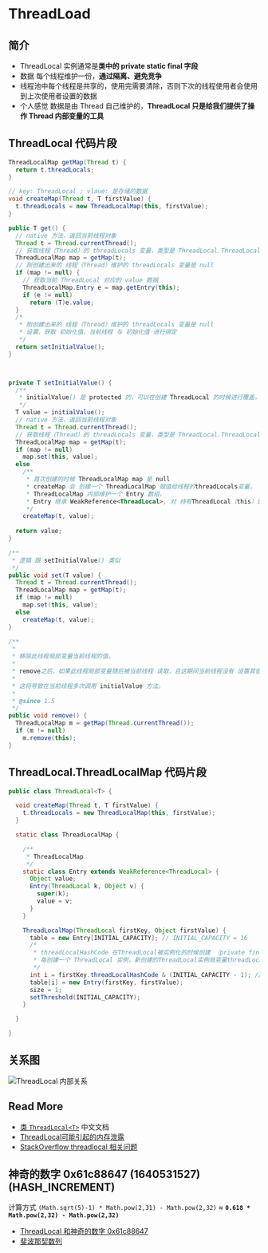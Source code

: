 
# ThreadLoad

## 简介
- ThreadLocal 实例通常是**类中的 private static final 字段**
- 数据 每个线程维护一份，**通过隔离、避免竞争**
- 线程池中每个线程是共享的，使用完需要清除，否则下次的线程使用者会使用到上次使用者设置的数据
- 个人感觉 数据是由 Thread 自己维护的，**ThreadLocal 只是给我们提供了操作 Thread 内部变量的工具**

## ThreadLocal 代码片段

```  java
ThreadLocalMap getMap(Thread t) {
  return t.threadLocals;
}

// key: ThreadLocal ; vlaue: 是存储的数据
void createMap(Thread t, T firstValue) {
  t.threadLocals = new ThreadLocalMap(this, firstValue);
}

public T get() {
  // native 方法，返回当前线程对象
  Thread t = Thread.currentThread(); 
  // 获取线程（Thread）的 threadLocals 变量，类型是 ThreadLocal.ThreadLocalMap 
  ThreadLocalMap map = getMap(t); 
  // 刚创建出来的 线程（Thread）维护的 threadLocals 变量是 null
  if (map != null) { 
    // 获取当前 ThreadLocal 对应的 value 数据
    ThreadLocalMap.Entry e = map.getEntry(this);
    if (e != null)
      return (T)e.value;
  }
  /*
   * 刚创建出来的 线程（Thread）维护的 threadLocals 变量是 null
   * 设置、获取 初始化值，当前线程 与 初始化值 进行绑定
   */
  return setInitialValue();
}



private T setInitialValue() {
  /**
   * initialValue() 是 protected 的，可以在创建 ThreadLocal 的时候进行覆盖，默认返回 null
   */
  T value = initialValue();
  // native 方法，返回当前线程对象
  Thread t = Thread.currentThread(); 
  // 获取线程（Thread）的 threadLocals 变量，类型是 ThreadLocal.ThreadLocalMap 
  ThreadLocalMap map = getMap(t); 
  if (map != null)
    map.set(this, value);
  else
    /**
     * 首次创建的时候 ThreadLocalMap map 是 null
     * createMap 会 创建一个 ThreadLocalMap 赋值给线程的threadLocals变量， 
     * ThreadLocalMap 内部维护一个 Entry 数组， 
     * Entry 继承 WeakReference<ThreadLocal>, 对 持有ThreadLocal（this）弱引用
     */
    createMap(t, value); 
  
  return value;
}

/**
 * 逻辑 跟 setInitialValue() 类似
 */
public void set(T value) {
  Thread t = Thread.currentThread();
  ThreadLocalMap map = getMap(t);
  if (map != null)
    map.set(this, value);
  else
    createMap(t, value);
}

/**
 * 
 * 移除此线程局部变量当前线程的值。
 * 
 * remove之后，如果此线程局部变量随后被当前线程 读取，且这期间当前线程没有 设置其值，则将调用其 initialValue() 方法重新初始化其值。
 * 
 * 这将导致在当前线程多次调用 initialValue 方法。
 *
 * @since 1.5
 */
public void remove() {
  ThreadLocalMap m = getMap(Thread.currentThread());
  if (m != null)
    m.remove(this);
}
```

## ThreadLocal.ThreadLocalMap 代码片段

``` java
public class ThreadLocal<T> {

  void createMap(Thread t, T firstValue) {
    t.threadLocals = new ThreadLocalMap(this, firstValue);
  }

  static class ThreadLocalMap {

    /**
     * ThreadLocalMap 
     */
    static class Entry extends WeakReference<ThreadLocal> {
      Object value;
      Entry(ThreadLocal k, Object v) {
        super(k);
        value = v;
      }
    }

    ThreadLocalMap(ThreadLocal firstKey, Object firstValue) {
      table = new Entry[INITIAL_CAPACITY]; // INITIAL_CAPACITY = 16 
      /*
       * threadLocalHashCode 在ThreadLocal被实例化的时候创建 （private final int threadLocalHashCode = nextHashCode();） 
       * 每创建一个 ThreadLocal 实例，新创建的ThreadLocal实例局变量threadLocalHashCode值 都在上次创建的基础上 加 HASH_INCREMENT(1640531527)(16进制 0x61c88647)
       */
      int i = firstKey.threadLocalHashCode & (INITIAL_CAPACITY - 1); // 类似于  101010011101100 & 1111 = 1100
      table[i] = new Entry(firstKey, firstValue);
      size = 1;
      setThreshold(INITIAL_CAPACITY);
    }

  }

}
```

## 关系图

![ThreadLocal 内部关系](../images/ThreadLocal.jpg)


## Read More

- [类 `ThreadLocal<T>`](http://tool.oschina.net/uploads/apidocs/jdk-zh/java/lang/ThreadLocal.html) 中文文档
- [ThreadLocal可能引起的内存泄露](http://www.cnblogs.com/onlywujun/p/3524675.html)
- [StackOverflow threadlocal 相关问题](https://stackoverflow.com/search?q=threadlocal)




## 神奇的数字 0x61c88647 (1640531527)(HASH_INCREMENT)


计算方式 `(Math.sqrt(5)-1) * Math.pow(2,31) - Math.pow(2,32)` ≈ **`0.618 * Math.pow(2,32) - Math.pow(2,32)`**


- [ThreadLocal 和神奇的数字 0x61c88647](http://www.cnblogs.com/ilellen/p/4135266.html)
- [斐波那契数列](https://baike.baidu.com/item/%E6%96%90%E6%B3%A2%E9%82%A3%E5%A5%91%E6%95%B0%E5%88%97#5_2)
